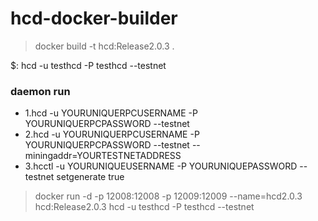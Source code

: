 # hcd-docker-builder

>  docker build -t hcd:Release2.0.3 .
> 
$: hcd -u testhcd -P testhcd --testnet

### daemon run
* 1.hcd -u YOURUNIQUERPCUSERNAME -P YOURUNIQUERPCPASSWORD --testnet
* 2.hcd -u YOURUNIQUERPCUSERNAME -P YOURUNIQUERPCPASSWORD --testnet --miningaddr=YOURTESTNETADDRESS
* 3.hcctl -u YOURUNIQUEUSERNAME -P YOURUNIQUEPASSWORD --testnet setgenerate true
> docker run -d -p 12008:12008 -p 12009:12009 --name=hcd2.0.3 hcd:Release2.0.3 hcd -u testhcd -P testhcd --testnet
